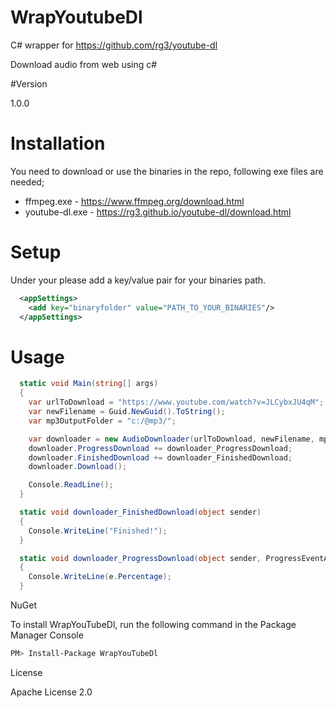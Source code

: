 # WrapYoutubeDl

C# wrapper for https://github.com/rg3/youtube-dl 

Download audio from web using c#

#Version

1.0.0

# Installation

You need to download or use the binaries in the repo, following exe files are needed;

* ffmpeg.exe  - https://www.ffmpeg.org/download.html
* youtube-dl.exe   - https://rg3.github.io/youtube-dl/download.html

# Setup

Under your <appSettings> please add a key/value pair for your binaries path.
```xml
  <appSettings>
    <add key="binaryfolder" value="PATH_TO_YOUR_BINARIES"/>
  </appSettings>
```  

# Usage
```c#
  static void Main(string[] args)
  {
    var urlToDownload = "https://www.youtube.com/watch?v=JLCybxJU4qM";
    var newFilename = Guid.NewGuid().ToString();
    var mp3OutputFolder = "c:/@mp3/";

    var downloader = new AudioDownloader(urlToDownload, newFilename, mp3OutputFolder);
    downloader.ProgressDownload += downloader_ProgressDownload;
    downloader.FinishedDownload += downloader_FinishedDownload;
    downloader.Download();

    Console.ReadLine();
  }

  static void downloader_FinishedDownload(object sender)
  {
    Console.WriteLine("Finished!");
  }

  static void downloader_ProgressDownload(object sender, ProgressEventArgs e)
  {
    Console.WriteLine(e.Percentage);
  }
```
NuGet

To install WrapYouTubeDl, run the following command in the Package Manager Console
```sh
PM> Install-Package WrapYouTubeDl
```

License

Apache License 2.0
